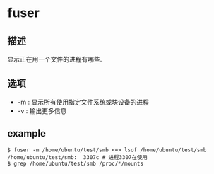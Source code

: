 # fuser

## 描述

显示正在用一个文件的进程有哪些.

## 选项
- -m : 显示所有使用指定文件系统或块设备的进程
- -v : 输出更多信息

## example
```
$ fuser -m /home/ubuntu/test/smb <=> lsof /home/ubuntu/test/smb
/home/ubuntu/test/smb:  3307c # 进程3307在使用
$ grep /home/ubuntu/test/smb /proc/*/mounts
```
